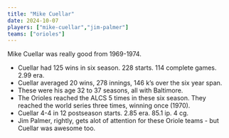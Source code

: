 ```yaml
---
title: "Mike Cuellar"
date: 2024-10-07
players: ["mike-cuellar","jim-palmer"]
teams: ["orioles"]
---
```


Mike Cuellar was really good from 1969-1974. 

<!--more-->

- Cuellar had 125 wins in six season. 228 starts. 114 complete games. 2.99 era. 
- Cuellar averaged 20 wins, 278 innings, 146 k’s over the six year span. 
- These were his age 32 to 37 seasons, all with Baltimore.
- The Orioles reached the ALCS 5 times in these six season. They reached the world series three times, winning once (1970). 
- Cuellar 4-4 in 12 postseason starts. 2.85 era. 85.1 ip. 4 cg.
- Jim Palmer, rightly, gets alot of attention for these Oriole teams - but Cuellar was awesome too.  
